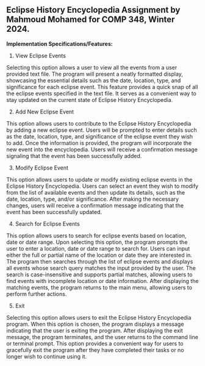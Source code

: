  Eclipse History Encyclopedia Assignment by Mahmoud Mohamed for COMP 348, Winter 2024.
--------------------------------------------------

**Implementation Specifications/Features:**
1. View Eclipse Events

Selecting this option allows a user to view all the events from a user provided text file. The program will present a neatly formatted display, showcasing the essential details such as the date, location, type, and significance for each eclipse event. This feature provides a quick snap of all the eclipse          events specified in the text file. It serves as a convenient way to stay updated on the current state of Eclipse History Encyclopedia.

2. Add New Eclipse Event

This option allows users to contribute to the Eclipse History Encyclopedia by adding a new eclipse event. Users will be prompted to enter details such as the date, location, type, and significance of the eclipse event they wish to add. Once the information is provided, the program will incorporate the new event into the encyclopedia. Users will receive a confirmation message signaling that the event has been successfully added.
   
3. Modify Eclipse Event

This option allows users to update or modify existing eclipse events in the Eclipse History Encyclopedia. Users can select an event they wish to modify from the list of available events and then update its details, such as the date, location, type, and/or significance. After making the necessary changes, users will receive a confirmation message indicating that the event has been successfully updated.
   
4. Search for Eclipse Events

This option allows users to search for eclipse events based on location, date or date range. Upon selecting this option, the program prompts the user to enter a location, date or date range to search for. Users can input either the full or partial name of the location or date they are interested in. The program then searches through the list of eclipse events and displays all events whose search query matches the input provided by the user. The search is case-insensitive and supports partial matches, allowing users to find events with incomplete location or date information. After displaying the matching events, the program returns to the main menu, allowing users to perform further actions.
   
5. Exit

Selecting this option allows users to exit the Eclipse History Encyclopedia program. When this option is chosen, the program displays a message indicating that the user is exiting the program. After displaying the exit message, the program terminates, and the user returns to the command line or terminal prompt. This option provides a convenient way for users to gracefully exit the program after they have completed their tasks or no longer wish to continue using it.
